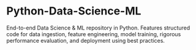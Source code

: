 # Python-Data-Science-ML
End-to-end Data Science &amp; ML repository in Python. Features structured code for data ingestion, feature engineering, model training, rigorous performance evaluation, and deployment using best practices.
